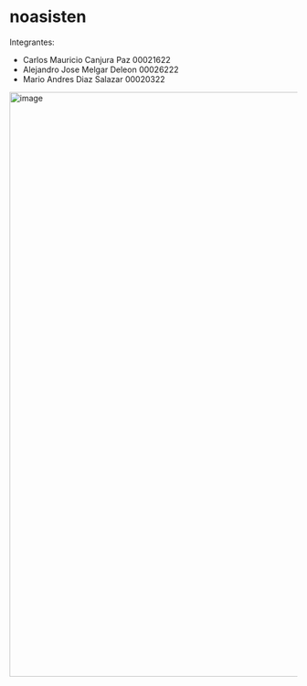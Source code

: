 # noasisten
Integrantes:
- Carlos Mauricio Canjura Paz 00021622
- Alejandro Jose Melgar Deleon 00026222
- Mario Andres Diaz Salazar 00020322

<img width="1536" height="1024" alt="image" src="https://github.com/user-attachments/assets/df750890-8535-41db-b3fe-5acc9d4b5b59" />
